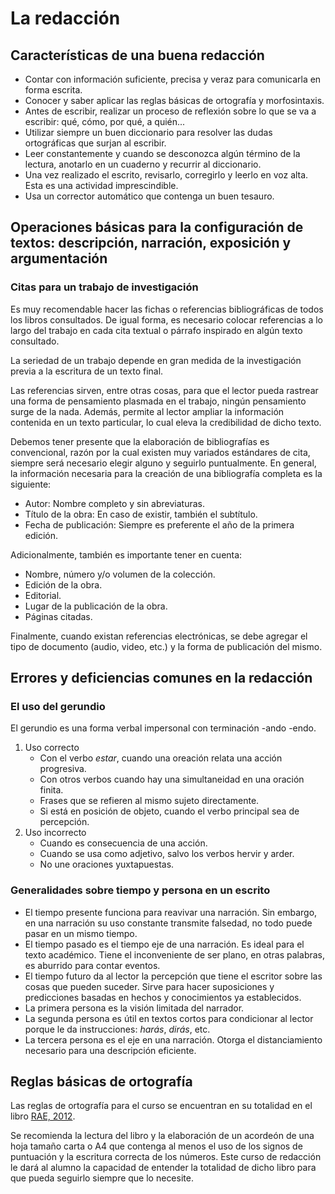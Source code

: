 # La redacción

## Características de una buena redacción

* Contar con información suficiente, precisa y veraz para comunicarla en forma escrita.
* Conocer y saber aplicar las reglas básicas de ortografía y morfosintaxis.
* Antes de escribir, realizar un proceso de reflexión  sobre lo que se va a escribir: qué, cómo,
  por qué, a quién...
* Utilizar  siempre un  buen diccionario  para  resolver las  dudas ortográficas  que surjan  al
  escribir.
* Leer  constantemente y  cuando se  desconozca  algún término  de  la lectura,  anotarlo en  un
  cuaderno y recurrir al diccionario.
* Una  vez realizado  el  escrito, revisarlo,  corregirlo  y leerlo  en voz  alta.  Esta es  una
  actividad imprescindible.
* Usa un corrector automático que contenga un buen tesauro.

## Operaciones básicas para la configuración de textos: descripción, narración, exposición y argumentación

### Citas para un trabajo de investigación

Es  muy  recomendable  hacer  las  fichas  o referencias  bibliográficas  de  todos  los  libros
consultados. De  igual forma, es necesario  colocar referencias a  lo largo del trabajo  en cada
cita textual o párrafo inspirado en algún texto consultado.

La seriedad de un trabajo depende en gran medida de la investigación previa a la escritura de un
texto final.

Las  referencias sirven,  entre otras  cosas, para  que el  lector pueda  rastrear una  forma de
pensamiento plasmada  en el  trabajo, ningún pensamiento  surge de la  nada. Además,  permite al
lector ampliar la información contenida en un texto particular, lo cual eleva la credibilidad de
dicho texto.

Debemos tener presente  que la elaboración de  bibliografías es convencional, razón  por la cual
existen  muy variados  estándares  de cita,  siempre  será necesario  elegir  alguno y  seguirlo
puntualmente. En general, la información necesaria para la creación de una bibliografía completa
es la siguiente:

* Autor: Nombre completo y sin abreviaturas.
* Título de la obra: En caso de existir, también el subtítulo.
* Fecha  de publicación: Siempre es preferente el año de la primera edición.

Adicionalmente, también es importante tener en cuenta:

* Nombre, número y/o volumen de la colección.
* Edición de la obra.
* Editorial.
* Lugar de la publicación de la obra.
* Páginas citadas.

Finalmente,  cuando existan  referencias  electrónicas, se  debe agregar  el  tipo de  documento
(audio, video, etc.) y la forma de publicación del mismo.

## Errores y deficiencias comunes en la redacción

### El uso del gerundio

El gerundio es una forma verbal impersonal con terminación -ando -endo.

1. Uso correcto
   * Con el verbo *estar*, cuando una oreación relata una acción progresiva.
   * Con otros verbos cuando hay una simultaneidad en una oración finita.
   * Frases que se refieren al mismo sujeto directamente.
   * Si está en posición de objeto, cuando el verbo principal sea de percepción.
2. Uso incorrecto
   * Cuando es consecuencia de una acción.
   * Cuando se usa como adjetivo, salvo los verbos hervir y arder.
   * No une oraciones yuxtapuestas.

### Generalidades sobre tiempo y persona en un escrito

* El tiempo presente funciona para reavivar una  narración. Sin embargo, en una narración su uso
  constante transmite falsedad, no todo puede pasar en un mismo tiempo.
* El tiempo pasado es  el tiempo eje de una narración. Es ideal  para el texto académico.  Tiene
  el inconveniente de ser plano, en otras palabras, es aburrido para contar eventos.
* El tiempo futuro da  al lector la percepción que tiene el escritor  sobre las cosas que pueden
  suceder. Sirve  para hacer suposiciones  y predicciones basadas  en hechos y  conocimientos ya
  establecidos.
* La primera persona es la visión limitada del narrador.
* La segunda  persona  es  útil en  textos  cortos  para condicionar  al  lector  porque le  da
  instrucciones: *harás*, *dirás*, etc.
* La tercera  persona es el eje en  una narración. Otorga el distanciamiento  necesario para una
  descripción eficiente.

## Reglas básicas de ortografía

Las  reglas  de  ortografía   para  el  curso  se  encuentran  en  su   totalidad  en  el  libro [RAE, 2012](/referencias.md).

Se recomienda la lectura del libro y la elaboración de un acordeón de una hoja tamaño carta o A4
que  contenga al  menos el  uso de  los  signos de  puntuación y  la escritura  correcta de  los
números. Este  curso de redacción  le dará al  alumno la capacidad  de entender la  totalidad de
dicho libro para que pueda seguirlo siempre que lo necesite.
